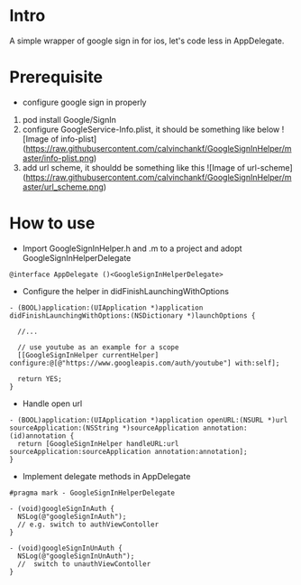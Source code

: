 # Intro

A simple wrapper of google sign in for ios, let's code less in AppDelegate.

# Prerequisite
- configure google sign in properly
1. pod install Google/SignIn
2. configure GoogleService-Info.plist, it should be something like below
  ![Image of info-plist]
  (https://raw.githubusercontent.com/calvinchankf/GoogleSignInHelper/master/info-plist.png)
3. add url scheme, it shouldd be something like this
  ![Image of url-scheme]
  (https://raw.githubusercontent.com/calvinchankf/GoogleSignInHelper/master/url_scheme.png)
  

# How to use
- Import GoogleSignInHelper.h and .m to a project and adopt GoogleSignInHelperDelegate
```
@interface AppDelegate ()<GoogleSignInHelperDelegate>
```
- Configure the helper in didFinishLaunchingWithOptions
```
- (BOOL)application:(UIApplication *)application didFinishLaunchingWithOptions:(NSDictionary *)launchOptions {
  
  //...

  // use youtube as an example for a scope
  [[GoogleSignInHelper currentHelper] configure:@[@"https://www.googleapis.com/auth/youtube"] with:self];
  
  return YES;
}
```
- Handle open url
```
- (BOOL)application:(UIApplication *)application openURL:(NSURL *)url sourceApplication:(NSString *)sourceApplication annotation:(id)annotation {
  return [GoogleSignInHelper handleURL:url sourceApplication:sourceApplication annotation:annotation];
}
```
- Implement delegate methods in AppDelegate
```
#pragma mark - GoogleSignInHelperDelegate

- (void)googleSignInAuth {
  NSLog(@"googleSignInAuth");
  // e.g. switch to authViewContoller
}

- (void)googleSignInUnAuth {
  NSLog(@"googleSignInUnAuth");
  //  switch to unauthViewContoller
}
```
